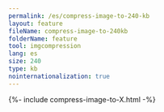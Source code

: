 ```yaml
---
permalink: /es/compress-image-to-240-kb
layout: feature
fileName: compress-image-to-240kb
folderName: feature
tool: imgcompression
lang: es
size: 240
type: kb
nointernationalization: true
---
```

{%- include compress-image-to-X.html -%}
      